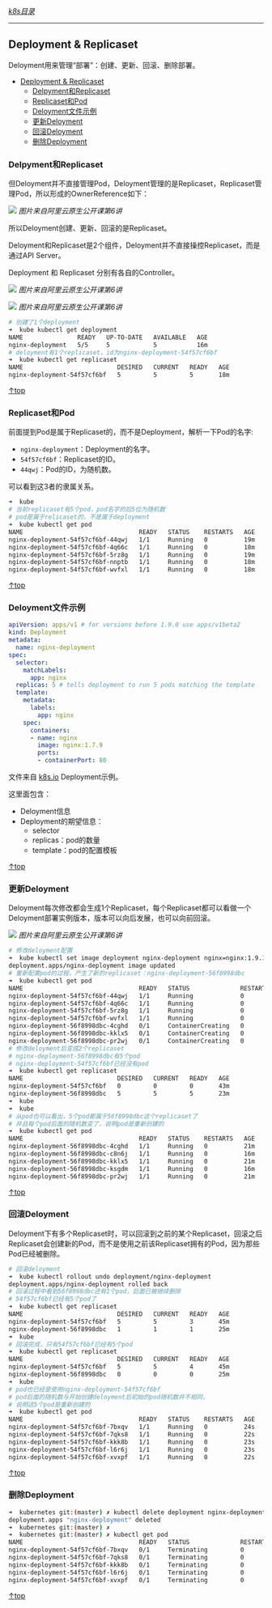 [*k8s目录*](https://github.com/Shitaibin/notes/tree/master/kubernetes#%E7%9B%AE%E5%BD%95)

----

## Deployment & Replicaset

Deloyment用来管理“部署”：创建、更新、回滚、删除部署。

- [Deployment & Replicaset](#deployment--replicaset)
  - [Delpyment和Replicaset](#delpyment和replicaset)
  - [Replicaset和Pod](#replicaset和pod)
  - [Deloyment文件示例](#deloyment文件示例)
  - [更新Deloyment](#更新deloyment)
  - [回滚Deloyment](#回滚deloyment)
  - [删除Deployment](#删除deployment)


### Delpyment和Replicaset

但Deloyment并不直接管理Pod，Deloyment管理的是Replicaset，Replicaset管理Pod，所以形成的OwnerReference如下：

![](http://img.lessisbetter.site/k8s-deloyment-replicaset.png)
*图片来自阿里云原生公开课第6讲*

所以Deloyment创建、更新、回滚的是Replicaset。

Deloyment和Replicaset是2个组件，Deloyment并不直接操控Replicaset，而是通过API Server。

Deployment 和 Replicaset 分别有各自的Controller。

![](http://img.lessisbetter.site/k8s-deloyment-arch.png)
*图片来自阿里云原生公开课第6讲*

![](http://img.lessisbetter.site/k8s-replicaset-arch.png)
*图片来自阿里云原生公开课第6讲*

```sh
# 创建了1个deployment
➜  kube kubectl get deployment
NAME               READY   UP-TO-DATE   AVAILABLE   AGE
nginx-deployment   5/5     5            5           16m
# deloyment有1个replicaset，id为nginx-deployment-54f57cf6bf
➜  kube kubectl get replicaset
NAME                          DESIRED   CURRENT   READY   AGE
nginx-deployment-54f57cf6bf   5         5         5       18m
```
[↑top](#Deployment)

### Replicaset和Pod

前面提到Pod是属于Replicaset的，而不是Deployment，解析一下Pod的名字:

- `nginx-deployment`：Deployment的名字。
- `54f57cf6bf`：Replicaset的ID。
- `44qwj`：Pod的ID，为随机数。

可以看到这3者的隶属关系。

```sh
➜  kube
# 当前replicaset有5个pod，pod名字的后5位为随机数
# pod是属于relicaset的，不是属于deployment
➜  kube kubectl get pod
NAME                                READY   STATUS    RESTARTS   AGE
nginx-deployment-54f57cf6bf-44qwj   1/1     Running   0          19m
nginx-deployment-54f57cf6bf-4q66c   1/1     Running   0          18m
nginx-deployment-54f57cf6bf-5rz8g   1/1     Running   0          19m
nginx-deployment-54f57cf6bf-nnptb   1/1     Running   0          18m
nginx-deployment-54f57cf6bf-wvfxl   1/1     Running   0          18m
```
[↑top](#Deployment)

### Deloyment文件示例

```yaml
apiVersion: apps/v1 # for versions before 1.9.0 use apps/v1beta2
kind: Deployment
metadata:
  name: nginx-deployment
spec:
  selector:
    matchLabels:
      app: nginx
  replicas: 5 # tells deployment to run 5 pods matching the template
  template:
    metadata:
      labels:
        app: nginx
    spec:
      containers:
      - name: nginx
        image: nginx:1.7.9
        ports:
        - containerPort: 80
```
文件来自 [k8s.io](https://k8s.io/examples/application/deployment.yaml) Deployment示例。

这里面包含：
- Deloyment信息
- Deployment的期望信息：
    - selector
    - replicas：pod的数量
    - template：pod的配置模板

[↑top](#Deployment)

### 更新Deloyment

Deloyment每次修改都会生成1个Replicaset，每个Replicaset都可以看做一个Deloyment部署实例版本，版本可以向后发展，也可以向前回滚。

![](http://img.lessisbetter.site/k8s-deployment-update.png)
*图片来自阿里云原生公开课第6讲*

```sh
# 修改deloyment配置
➜  kube kubectl set image deployment nginx-deployment nginx=nginx:1.9.1
deployment.apps/nginx-deployment image updated
# 重新配置pod的过程，产生了新的replicaset：nginx-deployment-56f8998dbc
➜  kube kubectl get pod
NAME                                READY   STATUS              RESTARTS   AGE
nginx-deployment-54f57cf6bf-44qwj   1/1     Running             0          21m
nginx-deployment-54f57cf6bf-4q66c   1/1     Running             0          20m
nginx-deployment-54f57cf6bf-5rz8g   1/1     Running             0          21m
nginx-deployment-54f57cf6bf-wvfxl   1/1     Running             0          20m
nginx-deployment-56f8998dbc-4cghd   0/1     ContainerCreating   0          63s
nginx-deployment-56f8998dbc-kklx5   0/1     ContainerCreating   0          63s
nginx-deployment-56f8998dbc-pr2wj   0/1     ContainerCreating   0          63s
# 修改deloyment后变成2个replicaset
# nginx-deployment-56f8998dbc有5个pod
# nginx-deployment-54f57cf6bf已经没有pod
➜  kube kubectl get replicaset
NAME                          DESIRED   CURRENT   READY   AGE
nginx-deployment-54f57cf6bf   0         0         0       43m
nginx-deployment-56f8998dbc   5         5         5       23m
➜  kube
➜  kube
# 从pod也可以看出，5个pod都属于56f8998dbc这个replicaset了
# 并且每个pod后面的随机数变了，说明pod是重新创建的
➜  kube kubectl get pod
NAME                                READY   STATUS    RESTARTS   AGE
nginx-deployment-56f8998dbc-4cghd   1/1     Running   0          21m
nginx-deployment-56f8998dbc-c8n6j   1/1     Running   0          16m
nginx-deployment-56f8998dbc-kklx5   1/1     Running   0          21m
nginx-deployment-56f8998dbc-ksgdm   1/1     Running   0          16m
nginx-deployment-56f8998dbc-pr2wj   1/1     Running   0          21m
```

[↑top](#Deployment)

### 回滚Deloyment

Deloyment下有多个Replicaset时，可以回滚到之前的某个Replicaset，回滚之后Replicaset会创建新的Pod，而不是使用之前该Replicaset拥有的Pod，因为那些Pod已经被删除。

```sh
# 回滚deloyment
➜  kube kubectl rollout undo deployment/nginx-deployment
deployment.apps/nginx-deployment rolled back
# 回滚过程中看到56f8998dbc还有1个pod，后面已被继续删除
# 54f57cf6bf已经有5个pod了
➜  kube kubectl get replicaset
NAME                          DESIRED   CURRENT   READY   AGE
nginx-deployment-54f57cf6bf   5         5         3       45m
nginx-deployment-56f8998dbc   1         1         1       25m
➜  kube
# 回滚完成，只有54f57cf6bf已经有5个pod
➜  kube kubectl get replicaset
NAME                          DESIRED   CURRENT   READY   AGE
nginx-deployment-54f57cf6bf   5         5         4       45m
nginx-deployment-56f8998dbc   0         0         0       25m
➜  kube
# pod也已经是使用nginx-deployment-54f57cf6bf
# pod后面的随机数与开始创建deloyment后初始的pod随机数并不相同，
# 说明这5个pod是重新创建的
➜  kube kubectl get pod
NAME                                READY   STATUS    RESTARTS   AGE
nginx-deployment-54f57cf6bf-7bxqv   1/1     Running   0          24s
nginx-deployment-54f57cf6bf-7qks8   1/1     Running   0          22s
nginx-deployment-54f57cf6bf-kkk8b   1/1     Running   0          23s
nginx-deployment-54f57cf6bf-l6r6j   1/1     Running   0          23s
nginx-deployment-54f57cf6bf-xvxpf   1/1     Running   0          22s
```

[↑top](#Deployment)

### 删除Deployment

```sh
➜  kubernetes git:(master) ✗ kubectl delete deployment nginx-deployment
deployment.apps "nginx-deployment" deleted
➜  kubernetes git:(master) ✗
➜  kubernetes git:(master) ✗ kubectl get pod
NAME                                READY   STATUS              RESTARTS   AGE
nginx-deployment-54f57cf6bf-7bxqv   0/1     Terminating         0          8h
nginx-deployment-54f57cf6bf-7qks8   0/1     Terminating         0          8h
nginx-deployment-54f57cf6bf-kkk8b   0/1     Terminating         0          8h
nginx-deployment-54f57cf6bf-l6r6j   0/1     Terminating         0          8h
nginx-deployment-54f57cf6bf-xvxpf   0/1     Terminating         0          8h
```

[↑top](#Deployment)
